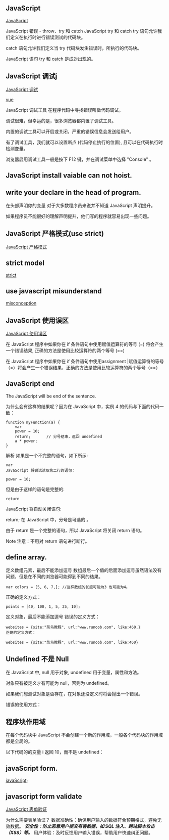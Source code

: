 ## JavaScript 
[JavaScript](https://www.runoob.com/js/js-errors.html)

JavaScript 错误 - throw、try 和 catch
JavaScript try 和 catch
try 语句允许我们定义在执行时进行错误测试的代码块。

catch 语句允许我们定义当 try 代码块发生错误时，所执行的代码块。

JavaScript 语句 try 和 catch 是成对出现的。

## JavaScript 调试j

[JavaScript 调试](https://www.runoob.com/js/js-debugging.html)

[vue](https://vuejs.org/)

JavaScript 调试工具
在程序代码中寻找错误叫做代码调试。

调试很难，但幸运的是，很多浏览器都内置了调试工具。

内置的调试工具可以开启或关闭，严重的错误信息会发送给用户。

有了调试工具，我们就可以设置断点 (代码停止执行的位置), 且可以在代码执行时检测变量。

浏览器启用调试工具一般是按下 F12 键，并在调试菜单中选择 "Console" 。

## JavaScript install vaiable can not hoist.

##  write your declare in the head of program.
在头部声明你的变量
对于大多数程序员来说并不知道 JavaScript 声明提升。

如果程序员不能很好的理解声明提升，他们写的程序就容易出现一些问题。

## JavaScript 严格模式(use strict)

[JavaScript 严格模式](https://www.runoob.com/js/js-strict.html)

## strict model 

[strict](https://www.runoob.com/js/js-strict.html)

## use javascript misunderstand

[misconception](https://www.runoob.com/js/js-mistakes.html)
## JavaScript 使用误区
[JavaScript 使用误区](https://www.runoob.com/js/js-mistakes.html)

在 JavaScript 程序中如果你在 if 条件语句中使用赋值运算符的等号 (=) 将会产生一个错误结果, 正确的方法是使用比较运算符的两个等号 (==)

在 JavaScript 程序中如果你在 if 条件语句中使用assignment |赋值运算符的等号（=）将会产生一个错误结果，正确的方法是使用比较运算符的两个等号（==）

## JavaScript end

The JavaScript will be end of the sentence.


为什么会有这样的结果呢？因为在 JavaScript 中，实例 4 的代码与下面的代码一致：
```
function myFunction(a) {
    var
    power = 10;  
    return;       // 分号结束，返回 undefined
    a * power;
}
```
解析
如果是一个不完整的语句，如下所示:
```
var
JavaScript 将尝试读取第二行的语句：

power = 10;
```
但是由于这样的语句是完整的:
```
return
```
JavaScript 将自动关闭语句:

return;
在 JavaScript 中，分号是可选的 。

由于 return 是一个完整的语句，所以 JavaScript 将关闭 return 语句。

Note	注意：不用对 return 语句进行断行。

## define array.
定义数组元素，最后不能添加逗号
数组最后一个值的后面添加逗号虽然语法没有问题，但是在不同的浏览器可能得到不同的结果。
```
var colors = [5, 6, 7,]; //这样数组的长度可能为3 也可能为4。
```
正确的定义方式：
```
points = [40, 100, 1, 5, 25, 10];
```
定义对象，最后不能添加逗号
错误的定义方式：
```
websites = {site:"菜鸟教程", url:"www.runoob.com", like:460,}
正确的定义方式：
```
```
websites = {site:"菜鸟教程", url:"www.runoob.com", like:460}
```

## Undefined 不是 Null
在 JavaScript 中, null 用于对象, undefined 用于变量，属性和方法。

对象只有被定义才有可能为 null，否则为 undefined。

如果我们想测试对象是否存在，在对象还没定义时将会抛出一个错误。

错误的使用方式：

## 程序块作用域
在每个代码块中 JavaScript 不会创建一个新的作用域，一般各个代码块的作用域都是全局的。

以下代码的的变量 i 返回 10，而不是 undefined：

## javaScript form.
[javaScript](https://www.runoob.com/js/js-validation.html);

## javascript form validate
[JavaScript 表单验证](https://www.runoob.com/js/js-form-validation.html)

为什么需要表单验证？
数据准确性：确保用户输入的数据符合预期格式，避免无效数据。
***安全性：防止恶意用户提交有害数据，如 SQL 注入、跨站脚本攻击（XSS）等。***
用户体验：及时反馈用户输入错误，帮助用户快速纠正问题。
